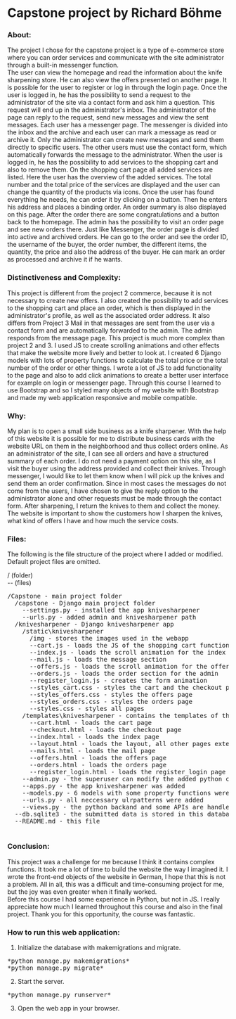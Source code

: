 # Capstone project by Richard Böhme

### About:
The project I chose for the capstone project is a type of e-commerce store where you can order services and communicate with the site administrator through a built-in messenger function.  
The user can view the homepage and read the information about the knife sharpening store. He can also view the offers presented on another page. It is possible for the user to register or log in through the login page. Once the user is logged in, he has the possibility to send a request to the administrator of the site via a contact form and ask him a question. This request will end up in the administrator's inbox. The administrator of the page can reply to the request, send new messages and view the sent messages. Each user has a messenger page. The messenger is divided into the inbox and the archive and each user can mark a message as read or archive it. Only the administrator can create new messages and send them directly to specific users. The other users must use the contact form, which automatically forwards the message to the administrator.
When the user is logged in, he has the possibility to add services to the shopping cart and also to remove them. On the shopping cart page all added services are listed. Here the user has the overview of the added services. The total number and the total price of the services are displayed and the user can change the quantity of the products via icons. Once the user has found everything he needs, he can order it by clicking on a button. Then he enters his address and places a binding order. An order summary is also displayed on this page. After the order there are some congratulations and a button back to the homepage.
The admin has the possibility to visit an order page and see new orders there. Just like Messenger, the order page is divided into active and archived orders. He can go to the order and see the order ID, the username of the buyer, the order number, the different items, the quantity, the price and also the address of the buyer. He can mark an order as processed and archive it if he wants.

### Distinctiveness and Complexity:  
This project is different from the project 2 commerce, because it is not necessary to create new offers. I also created the possibility to add services to the shopping cart and place an order, which is then displayed in the administrator's profile, as well as the associated order address. It also differs from Project 3 Mail in that messages are sent from the user via a contact form and are automatically forwarded to the admin. The admin responds from the message page. 
This project is much more complex than project 2 and 3. I used JS to create scrolling animations and other effects that make the website more lively and better to look at. I created 6 Django models with lots of property functions to calculate the total price or the total number of the order or other things. I wrote a lot of JS to add functionality to the page and also to add click animations to create a better user interface for example on login or messenger page. Through this course I learned to use Bootstrap and so I styled many objects of my website with Bootstrap and made my web application responsive and mobile compatible.

### Why:  
My plan is to open a small side business as a knife sharpener. With the help of this website it is possible for me to distribute business cards with the website URL on them in the neighborhood and thus collect orders online. As an administrator of the site, I can see all orders and have a structured summary of each order. I do not need a payment option on this site, as I visit the buyer using the address provided and collect their knives. Through messenger, I would like to let them know when I will pick up the knives and send them an order confirmation. Since in most cases the messages do not come from the users, I have chosen to give the reply option to the administrator alone and other requests must be made through the contact form. After sharpening, I return the knives to them and collect the money. The website is important to show the customers how I sharpen the knives, what kind of offers I have and how much the service costs.

### Files:  
The following is the file structure of the project where I added or modified. Default project files are omitted. 

/ (folder)  
-- (files)  
<pre>
/Capstone - main project folder  
  /capstone - Django main project folder  
    --settings.py - installed the app knivesharpener  
    --urls.py - added admin and knivesharpener path  
  /knivesharpener - Django knivesharpener app  
    /static\knivesharpener  
      /img - stores the images used in the webapp  
      --cart.js - loads the JS of the shopping cart functions  
      --index.js - loads the scroll animation for the index page and the fetch for the contact form  
      --mail.js - loads the message section  
      --offers.js - loads the scroll animation for the offer page  
      --orders.js - loads the order section for the admin  
      --register_login.js - creates the form animation  
      --styles_cart.css - styles the cart and the checkout page  
      --styles_offers.css - styles the offers page  
      --styles_orders.css - styles the orders page  
      --styles.css - styles all pages  
    /templates\knivesharpener - contains the templates of the app  
      --cart.html - loads the cart page  
      --checkout.html - loads the checkout page  
      --index.html - loads the index page  
      --layout.html - loads the layout, all other pages extend this one  
      --mails.html - loads the mail page  
      --offers.html - loads the offers page  
      --orders.html - loads the orders page  
      --register_login.html - loads the register_login page  
    --admin.py - the superuser can modify the added python classes via the admin site  
    --apps.py - the app knivesharpener was added  
    --models.py - 6 models with some property functions were created  
    --urls.py - all neccessary ulrpatterns were added  
    --views.py - the python backand and some APIs are handled here  
  --db.sqlite3 - the submitted data is stored in this database  
  --README.md - this file 
  </pre>

### Conclusion:
This project was a challenge for me because I think it contains complex functions. It took me a lot of time to build the website the way I imagined it. I wrote the front-end objects of the website in German, I hope that this is not a problem. All in all, this was a difficult and time-consuming project for me, but the joy was even greater when it finally worked.  
Before this course I had some experience in Python, but not in JS. I really appreciate how much I learned throughout this course and also in the final project.
Thank you for this opportunity, the course was fantastic. 

### How to run this web application:
1. Initialize the database with makemigrations and migrate.

<pre>
*python manage.py makemigrations*  
*python manage.py migrate*  
</pre>

2. Start the server.

<pre>
*python manage.py runserver*
</pre>

3. Open the web app in your browser.


